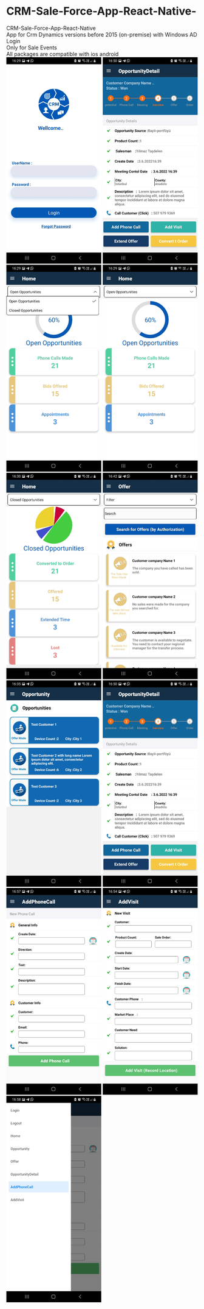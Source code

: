 # CRM-Sale-Force-App-React-Native-
CRM-Sale-Force-App-React-Native <br/>
App for Crm Dynamics versions before 2015 (on-premise) with Windows AD Login <br/> Only for Sale Events <br/>
All packages are compatible with ios android <br/>
<img src="./ScreenShots/login.jpg" width="250" title="hover text">
<img src="./ScreenShots/opportunityDetail.jpg" width="250" title="hover text">
<img src="./ScreenShots/Home1.jpg" width="250" title="hover text">
<img src="./ScreenShots/Home2.jpg" width="250" title="hover text">
<img src="./ScreenShots/Home3.jpg" width="250" title="hover text">
<img src="./ScreenShots/Offer.jpg" width="250" title="hover text">
<img src="./ScreenShots/opportunity.jpg" width="250" title="hover text">
<img src="./ScreenShots/opportunityDetail.jpg" width="250" title="hover text">
<img src="./ScreenShots/addPhoneCall.jpg" width="250" title="hover text">
<img src="./ScreenShots/addVisit.jpg" width="250" title="hover text">
<img src="./ScreenShots/Drawer.jpg" width="250" title="hover text">


